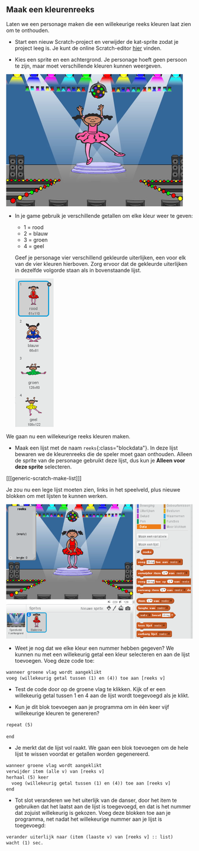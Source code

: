 ## Maak een kleurenreeks

Laten we een personage maken die een willekeurige reeks kleuren laat zien om te onthouden.

+ Start een nieuw Scratch-project en verwijder de kat-sprite zodat je project leeg is. Je kunt de online Scratch-editor [hier](http://jumpto.cc/scratch-new) vinden.

+ Kies een sprite en een achtergrond. Je personage hoeft geen persoon te zijn, maar moet verschillende kleuren kunnen weergeven.

![screenshot](images/colour-sprite.png)

+ In je game gebruik je verschillende getallen om elke kleur weer te geven:
    
    + 1 = rood
    + 2 = blauw
    + 3 = groen
    + 4 = geel
    
    Geef je personage vier verschillend gekleurde uiterlijken, een voor elk van de vier kleuren hierboven. Zorg ervoor dat de gekleurde uiterlijken in dezelfde volgorde staan ​​als in bovenstaande lijst.
    
    ![screenshot](images/colour-costume.png)

We gaan nu een willekeurige reeks kleuren maken.

+ Maak een lijst met de naam `reeks`{:class="blockdata"}. In deze lijst bewaren we de kleurenreeks die de speler moet gaan onthouden. Alleen de sprite van de personage gebruikt deze lijst, dus kun je **Alleen voor deze sprite** selecteren.

[[[generic-scratch-make-list]]]

Je zou nu een lege lijst moeten zien, links in het speelveld, plus nieuwe blokken om met lijsten te kunnen werken.

![screenshot](images/colour-list-blocks.png)

+ Weet je nog dat we elke kleur een nummer hebben gegeven? We kunnen nu met een willekeurig getal een kleur selecteren en aan de lijst toevoegen. Voeg deze code toe:

```blocks
wanneer groene vlag wordt aangeklikt
voeg (willekeurig getal tussen (1) en (4)) toe aan [reeks v]
```

+ Test de code door op de groene vlag te klikken. Kijk of er een willekeurig getal tussen 1 en 4 aan de lijst wordt toegevoegd als je klikt.

+ Kun je dit blok toevoegen aan je programma om in één keer vijf willekeurige kleuren te genereren?

```blocks
repeat (5)

end
```

+ Je merkt dat de lijst vol raakt. We gaan een blok toevoegen om de hele lijst te wissen voordat er getallen worden gegenereerd.

```blocks
wanneer groene vlag wordt aangeklikt
verwijder item (alle v) van [reeks v]
herhaal (5) keer 
  voeg (willekeurig getal tussen (1) en (4)) toe aan [reeks v]
end
```

+ Tot slot veranderen we het uiterlijk van de danser, door het item te gebruiken dat het laatst aan de lijst is toegevoegd, en dat is het nummer dat zojuist willekeurig is gekozen. Voeg deze blokken toe aan je programma, net nadat het willekeurige nummer aan je lijst is toegevoegd:

```blocks
verander uiterlijk naar (item (laaste v) van [reeks v] :: list)
wacht (1) sec.
```